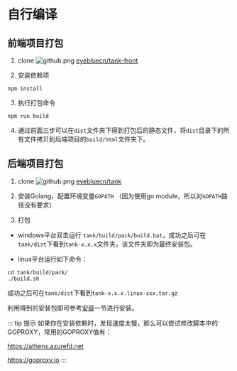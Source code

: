 # 自行编译

## 前端项目打包
1. clone  ![](/github.png "github.png") [eyebluecn/tank-front](https://github.com/eyebluecn/tank-front)

2. 安装依赖项
```
npm install
```
3. 执行打包命令
```
npm run build
```
4. 通过前面三步可以在`dist`文件夹下得到打包后的静态文件，将`dist`目录下的所有文件拷贝到后端项目的`build/html`文件夹下。

## 后端项目打包

1. clone ![](/github.png "github.png") [eyebluecn/tank](https://github.com/eyebluecn/tank)

2. 安装Golang，配置环境变量`GOPATH` （因为使用go module，所以对`GOPATH`路径没有要求）

3. 打包

- windows平台双击运行 `tank/build/pack/build.bat`，成功之后可在`tank/dist`下看到`tank-x.x.x`文件夹，该文件夹即为最终安装包。

- linux平台运行如下命令：
```
cd tank/build/pack/
./build.sh
```
成功之后可在`tank/dist`下看到`tank-x.x.x.linux-xxx.tar.gz`

利用得到的安装包即可参考[安装](install.md)一节进行安装。

::: tip 提示
如果你在安装依赖时，发现速度太慢，那么可以尝试修改脚本中的GOPROXY，常用的GOPROXY值有：

https://athens.azurefd.net

https://goproxy.io
:::
